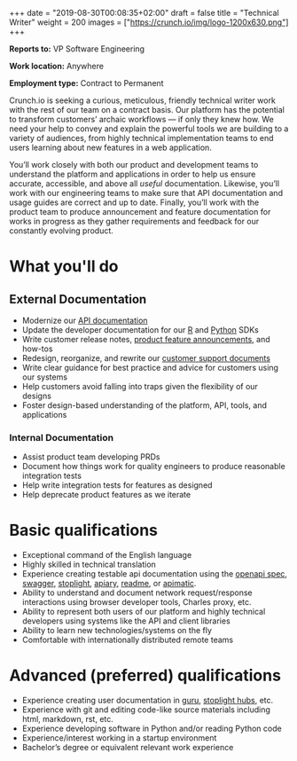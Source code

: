 +++
date = "2019-08-30T00:08:35+02:00"
draft = false
title = "Technical Writer"
weight = 200
images = ["https://crunch.io/img/logo-1200x630.png"]
+++

**Reports to:** VP Software Engineering

**Work location:** Anywhere

**Employment type:** Contract to Permanent

Crunch.io is seeking a curious, meticulous, friendly technical writer work with the rest of our team on a contract basis. Our platform has the potential to transform customers’ archaic workflows — if only they knew how. We need your help to convey and explain the powerful tools we are building to a variety of audiences, from highly technical implementation teams to end users learning about new features in a web application.

You’ll work closely with both our product and development teams to understand the platform and applications in order to help us ensure accurate, accessible, and above all *useful* documentation. Likewise, you’ll work with our engineering teams to make sure that API documentation and usage guides are correct and up to date. Finally, you’ll work with the product team to produce announcement and feature documentation for works in progress as they gather requirements and feedback for our constantly evolving product.

# What you'll do

## External Documentation
- Modernize our [API documentation](https://docs.crunch.io/)
- Update the developer documentation for our [R](https://github.com/Crunch-io/rcrunch) and [Python](https://github.com/Crunch-io/pycrunch) SDKs
- Write customer release notes, [product feature announcements](https://crunch.io/dev/features/), and how-tos
- Redesign, reorganize, and rewrite our [customer support documents](http://support.crunch.io/)
- Write clear guidance for best practice and advice for customers using our systems
- Help customers avoid falling into traps given the flexibility of our designs
- Foster design-based understanding of the platform, API, tools, and applications

### Internal Documentation

- Assist product team developing PRDs
- Document how things work for quality engineers to produce reasonable integration tests
- Help write integration tests for features as designed
- Help deprecate product features as we iterate

# Basic qualifications

- Exceptional command of the English language
- Highly skilled in technical translation
- Experience creating testable api documentation using the [openapi spec](https://www.openapis.org/about), [swagger](https://swagger.io), [stoplight](https://stoplight.io/), [apiary](https://apiary.io/), [readme](https://readme.com/documentation), or [apimatic](https://www.apimatic.io/).
- Ability to understand and document network request/response interactions using browser developer tools, Charles proxy, etc.
- Ability to represent both users of our platform and highly technical developers using systems like the API and client libraries
- Ability to learn new technologies/systems on the fly
- Comfortable with internationally distributed remote teams

# Advanced (preferred) qualifications

- Experience creating user documentation in [guru](https://www.getguru.com/), [stoplight hubs](https://stoplight.io/hubs/), etc.
- Experience with git and editing code-like source materials including html, markdown, rst, etc.
- Experience developing software in Python and/or reading Python code
- Experience/interest working in a startup environment
- Bachelor’s degree or equivalent relevant work experience

